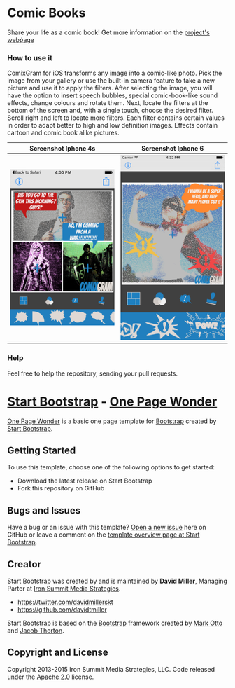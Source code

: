 # Comic Books
Share your life as a comic book!
Get more information on the [project's webṕage](http://cornerstonecollege.github.io/comic-books/)

### How to use it

ComixGram for iOS transforms any image into a comic-like photo. Pick the image from your gallery or use the built-in camera feature to take a new picture and use it to apply the filters. After selecting the image, you will have the option to insert speech bubbles, special comic-book-like sound effects, change colours and rotate them. Next, locate the filters at the bottom of the screen and, with a single touch, choose the desired filter. Scroll right and left to locate more filters. Each filter contains certain values in order to adapt better to high and low definition images. Effects contain cartoon and comic book alike pictures.

| Screenshot Iphone 4s                    | Screenshot Iphone 6                     |
| :------------------------------: | :------------------------------: |
| <img src="https://github.com/cornerstonecollege/comic-books/blob/master/images/4s_2.png" width="640">   | <img src="https://github.com/cornerstonecollege/comic-books/blob/master/images/6_1.png" width="640">   |

### Help
Feel free to help the repository, sending your pull requests.

# [Start Bootstrap](http://startbootstrap.com/) - [One Page Wonder](http://startbootstrap.com/template-overviews/one-page-wonder/)

[One Page Wonder](http://startbootstrap.com/template-overviews/one-page-wonder/) is a basic one page template for [Bootstrap](http://getbootstrap.com/) created by [Start Bootstrap](http://startbootstrap.com/).

## Getting Started

To use this template, choose one of the following options to get started:
* Download the latest release on Start Bootstrap
* Fork this repository on GitHub

## Bugs and Issues

Have a bug or an issue with this template? [Open a new issue](https://github.com/IronSummitMedia/startbootstrap-one-page-wonder/issues) here on GitHub or leave a comment on the [template overview page at Start Bootstrap](http://startbootstrap.com/template-overviews/one-page-wonder/).

## Creator

Start Bootstrap was created by and is maintained by **David Miller**, Managing Parter at [Iron Summit Media Strategies](http://www.ironsummitmedia.com/).

* https://twitter.com/davidmillerskt
* https://github.com/davidtmiller

Start Bootstrap is based on the [Bootstrap](http://getbootstrap.com/) framework created by [Mark Otto](https://twitter.com/mdo) and [Jacob Thorton](https://twitter.com/fat).

## Copyright and License

Copyright 2013-2015 Iron Summit Media Strategies, LLC. Code released under the [Apache 2.0](https://github.com/IronSummitMedia/startbootstrap-one-page-wonder/blob/gh-pages/LICENSE) license.
